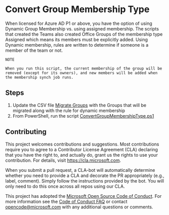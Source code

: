 # Convert Group Membership Type

When licensed for Azure AD P1 or above, you have the option of using Dynamic Group Membership vs. using assigned membership.  The scripts that created the Teams also created Office Groups of the membership type Assigned which means its members must be explicitly added.  Using Dynamic membership, rules
are written to determine if someone is a member of the team or not.

    NOTE

    When you run this script, the current membership of the group will be removed (except for its owners), and new members will be added when the membership synch job runs.

## Steps

1. Update the CSV file [Migrate Groups](../data/migrateGroups.csv) with the Groups that will be migrated along with the rule for dynamic membership
2. From PowerShell, run the script [ConvertGroupMembershipType.ps1](../scripts/ConvertGroupMembershipType.ps1)

## Contributing

This project welcomes contributions and suggestions. Most contributions require you to agree to a Contributor License Agreement (CLA) declaring that you have the right to, and actually do, grant us the rights to use your contribution. For details, visit https://cla.microsoft.com.

When you submit a pull request, a CLA-bot will automatically determine whether you need to provide a CLA and decorate the PR appropriately (e.g., label, comment). Simply follow the instructions provided by the bot. You will only need to do this once across all repos using our CLA.

This project has adopted the [Microsoft Open Source Code of Conduct](https://opensource.microsoft.com/codeofconduct/). For more information see the [Code of Conduct FAQ](https://opensource.microsoft.com/codeofconduct/faq/) or contact opencode@microsoft.com with any additional questions or comments.
